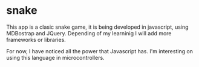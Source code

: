 # snake

This app is a clasic snake game, it is being developed in javascript, using MDBostrap and JQuery.
Depending of my learninig I will add more frameworks or libraries.

For now, I have noticed all the power that Javascript has. I'm interesting on using this language in microcontrollers.

